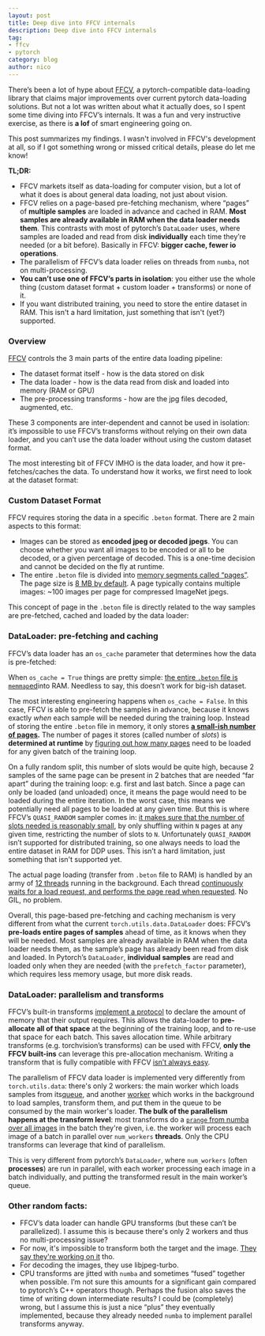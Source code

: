 ```yaml
---
layout: post
title: Deep dive into FFCV internals
description: Deep dive into FFCV internals
tag:
- ffcv
- pytorch
category: blog
author: nico
---
```



There’s been a lot of hype about [FFCV](https://github.com/libffcv/ffcv), a
pytorch-compatible data-loading library that claims major improvements over
current pytorch data-loading solutions. But not a lot was written about what it
actually does, so I spent some time diving into FFCV’s internals. It was a fun
and very instructive exercise, as there is **a lof** of smart engineering going
on.

This post summarizes my findings. I wasn't involved in FFCV's development at
all, so if I got something wrong or missed critical details, please do let me
know!

**TL;DR:**

* FFCV markets itself as data-loading for computer vision, but a lot of what
  it does is about general data loading, not just about vision.
* FFCV relies on a page-based pre-fetching mechanism, where “pages” of
  **multiple samples** are loaded in advance and cached in RAM. **Most samples
  are already available in RAM when the data loader needs them**. This contrasts
  with most of pytorch’s `DataLoader` uses, where samples are loaded and read
  from disk **individually** each time they’re needed (or a bit before).
  Basically in FFCV: **bigger cache, fewer io operations**.
* The parallelism of FFCV’s data loader relies on threads from  `numba`, not on
  multi-processing.
* **You can’t use one of FFCV’s parts in isolation**: you either use the whole
  thing (custom dataset format + custom loader + transforms) or none of it.
* If you want distributed training, you need to store the entire dataset in RAM.
  This isn't a hard limitation, just something that isn't (yet?) supported.


### Overview

[FFCV](https://github.com/libffcv/ffcv) controls the 3 main parts of the entire
data loading pipeline:

* The dataset format itself - how is the data stored on disk
* The data loader - how is the data read from disk and loaded into memory (RAM or GPU)
* The pre-processing transforms - how are the jpg files decoded, augmented, etc.

These 3 components are inter-dependent and cannot be used in isolation: it’s
impossible to use FFCV’s transforms without relying on their own data loader,
and you can’t use the data loader without using the custom dataset format.

The most interesting bit of FFCV IMHO is the data loader, and how it
pre-fetches/caches the data. To understand how it works, we first need to look
at the dataset format:

### Custom Dataset Format

FFCV requires storing the data in a specific `.beton`  format. There are 2 main
aspects to this format:


* Images can be stored as **encoded jpeg or decoded jpegs**. You can choose
  whether you want all images to be encoded or all to be decoded, or a given
  percentage of decoded. This is a one-time decision and cannot be decided on
  the fly at runtime.
* The entire `.beton` file is divided into [memory segments called
  “pages”](https://github.com/libffcv/ffcv/blob/f25386557e213711cc8601833add36ff966b80b2/ffcv/memory_allocator.py#L36).
  The page size is [8 MB by
  default](https://github.com/libffcv/ffcv/blob/f25386557e213711cc8601833add36ff966b80b2/ffcv/writer.py#L137).
  A page typically contains multiple images: ~100 images per page for compressed
  ImageNet jpegs.


This concept of page in the `.beton` file is directly related to the way samples
are pre-fetched, cached and loaded by the data loader:

### DataLoader: pre-fetching and caching

FFCV’s data loader has an `os_cache` parameter that determines how the data is
pre-fetched:

When `os_cache = True` things are pretty simple: [the entire `.beton` file is
`memmap`ed](https://github.com/libffcv/ffcv/blob/f25386557e213711cc8601833add36ff966b80b2/ffcv/memory_managers/os_cache.py#L25-L26)into
RAM. Needless to say, this doesn’t work for big-ish dataset. 

The most interesting engineering happens when `os_cache = False`. In this case,
FFCV is able to pre-fetch the samples in advance, because it knows exactly
*when* each sample will be needed during the training loop. Instead of storing
the entire `.beton` file in memory, it only stores [**a small-ish number of
pages**](https://github.com/libffcv/ffcv/blob/f25386557e213711cc8601833add36ff966b80b2/ffcv/memory_managers/process_cache/context.py#L32-L33)**.**
The number of pages it stores (called number of *slots*) is **determined at
runtime** by [figuring out how many
pages](https://github.com/libffcv/ffcv/blob/f25386557e213711cc8601833add36ff966b80b2/ffcv/memory_managers/process_cache/schedule.py#L12-L22)
need to be loaded for any given batch of the training loop. 

On a fully random split, this number of slots would be quite high, because 2
samples of the same page can be present in 2 batches that are needed “far apart”
during the training loop: e.g. first and last batch. Since a page  can only be
loaded (and unloaded) once, it means the page would need to be loaded during the
entire iteration. In the worst case, this means we potentially need all pages to
be loaded at any given time. But this is where FFCV’s `QUASI_RANDOM` sampler
comes in: [it makes sure that the number of slots needed is reasonably
small](https://github.com/libffcv/ffcv/blob/f25386557e213711cc8601833add36ff966b80b2/ffcv/traversal_order/quasi_random.py#L15-L16),
by only shuffling within `N` pages at any given time, restricting the number of
slots to `N`. Unfortunately `QUASI_RANDOM` isn’t supported for distributed
training, so one always needs to load the entire dataset in RAM for DDP uses.
This isn’t a hard limitation, just something that isn't supported yet.

The actual page loading (transfer from `.beton` file to RAM) is handled by an
army of [12
threads](https://github.com/libffcv/ffcv/blob/f25386557e213711cc8601833add36ff966b80b2/ffcv/memory_managers/process_cache/schedule.py#L100-L104)
running in the background. Each thread [continuously waits for a load request,
and performs the page read when
requested](https://github.com/libffcv/ffcv/blob/f25386557e213711cc8601833add36ff966b80b2/ffcv/memory_managers/process_cache/page_reader.py#L25-L35).
No GIL, no problem.

Overall, this page-based pre-fetching and caching mechanism is very different
from what the current  `torch.utils.data.DataLoader` does: FFCV’s **pre-loads
entire pages of samples** ahead of time, as it knows when they will be needed.
Most samples are already available in RAM when the data loader needs them, as
the sample’s page has already been read from disk and loaded. In Pytorch’s
`DataLoader`,  **individual samples** are read and loaded only when they are
needed (with the `prefetch_factor` parameter), which requires less memory usage,
but more disk reads.


### DataLoader: parallelism and transforms

FFCV’s built-in transforms [implement a
protocol](https://github.com/libffcv/ffcv/blob/f25386557e213711cc8601833add36ff966b80b2/ffcv/transforms/random_resized_crop.py#L42-L44)
to declare the amount of memory that their output requires. This allows the
data-loader to **pre-allocate all of that space** at the beginning of the
training loop, and to re-use that space for each batch. This saves allocation
time. While arbitrary transforms (e.g. torchvision’s transforms) can be used
with FFCV, **only the FFCV built-ins** can leverage this pre-allocation
mechanism. Writing a transform that is fully compatible with FFCV [isn’t always
easy](https://github.com/libffcv/ffcv/blob/main/ffcv/transforms/normalize.py). 

The parallelism of FFCV data loader is implemented very differently from
`torch.utils.data`: there's only 2 workers:  the main worker which loads samples
from
its[queue](https://github.com/libffcv/ffcv/blob/f25386557e213711cc8601833add36ff966b80b2/ffcv/loader/epoch_iterator.py#L32),
and another
[worker](https://github.com/libffcv/ffcv/blob/f25386557e213711cc8601833add36ff966b80b2/ffcv/loader/epoch_iterator.py#L67)
which works in the background to load samples, transform them, and put them in
the queue to be consumed by the main worker's loader. **The bulk of the
parallelism happens at the transform level**: most transforms do a [`prange`
from numba over all
images](https://github.com/libffcv/ffcv/blob/f25386557e213711cc8601833add36ff966b80b2/ffcv/transforms/flip.py#L33)
in the batch they're given, i.e. the worker will process each image of a batch
in parallel over `num_workers` **threads**. Only the CPU transforms can leverage
that kind of parallelism.

This is very different from pytorch’s `DataLoader`, where `num_workers` (often
**processes**) are run in parallel, with each worker processing each image in a
batch individually, and putting the transformed result in the main worker’s
queue.

### Other random facts:

* FFCV’s data loader can handle GPU transforms (but these can’t be
  parallelized). I assume this is because there's only 2 workers and thus no
  multi-processing issue?
* For now, it's impossible to transform both the target and the image. [They say
  they're working on it](https://github.com/libffcv/ffcv/issues/86) tho.
* For decoding the images, they use libjpeg-turbo.
* CPU transforms are jitted with `numba` and sometimes “fused” together when
  possible. I’m not sure this amounts for a significant gain compared to
  pytorch’s C++ operators though. Perhaps the fusion also saves the time of
  writing down intermediate results? I could be (completely) wrong, but I assume
  this is just a nice “plus” they eventually implemented, because they already
  needed `numba` to implement parallel transforms anyway.
